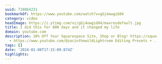 ```yaml
---
uuid: 710864231
bookmarkOf: https://www.youtube.com/watch?v=gGj4owgiG04
category: video
headImage: https://i.ytimg.com/vi/gGj4owgiG04/maxresdefault.jpg
title: I did this for 800 days and it changed my life
domain: youtube.com
description: 10% Off Your Squarespace Site, Shop or Blog! https://squarespace.com/mckinnonZACINTHEWILD
  - https://www.youtube.com/@zacinthewildLightroom Editing Presets + ...
tags: []
date: '2024-01-08T17:15:09.874Z'
highlights: 
---
```





